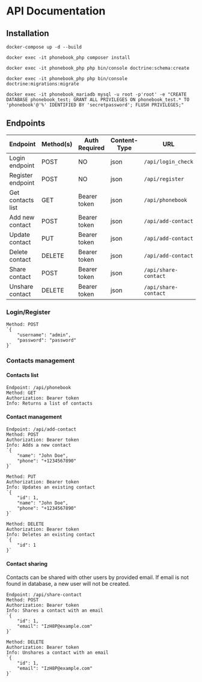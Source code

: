 # API Documentation

## Installation

`docker-compose up -d --build`

`docker exec -it phonebook_php composer install`

`docker exec -it phonebook_php php bin/console doctrine:schema:create`

`docker exec -it phonebook_php php bin/console doctrine:migrations:migrate`

`docker exec -it phonebook_mariadb mysql -u root -p'root' -e "CREATE DATABASE phonebook_test; GRANT ALL PRIVILEGES ON phonebook_test.* TO 'phonebook'@'%' IDENTIFIED BY 'secretpassword'; FLUSH PRIVILEGES;"
`

## Endpoints

| Endpoint          | Method(s) | Auth Required | Content-Type | URL                          |
|-------------------|-----------|---------------|--------------|------------------------------|
| Login endpoint    | POST      | NO            | json         | `/api/login_check`           |
| Register endpoint | POST      | NO            | json         | `/api/register`              |
| Get contacts list | GET       | Bearer token  | json         | `/api/phonebook`             |
| Add new contact   | POST      | Bearer token  | json         | `/api/add-contact`           |
| Update contact    | PUT       | Bearer token  | json         | `/api/add-contact`           |
| Delete contact    | DELETE    | Bearer token  | json         | `/api/add-contact`           |
| Share contact     | POST      | Bearer token  | json         | `/api/share-contact`         |
| Unshare contact   | DELETE    | Bearer token  | json         | `/api/share-contact`         |

### Login/Register
    Method: POST
    `{
        "username": "admin",
        "password": "password"
    }`
### Contacts management

#### Contacts list
    Endpoint: /api/phonebook
    Method: GET
    Authorization: Bearer token
    Info: Returns a list of contacts

#### Contact management
    Endpoint: /api/add-contact
    Method: POST
    Authorization: Bearer token
    Info: Adds a new contact
    `{
        "name": "John Doe",
        "phone": "+1234567890"
    }`

    Method: PUT
    Authorization: Bearer token
    Info: Updates an existing contact
    `{
        "id": 1,
        "name": "John Doe",
        "phone": "+1234567890"
    }`

    Method: DELETE
    Authorization: Bearer token
    Info: Deletes an existing contact
    `{
        "id": 1
    }`

#### Contact sharing

Contacts can be shared with other users by provided email. If email is not found in database, a new user will not be created.

    Endpoint: /api/share-contact
    Method: POST
    Authorization: Bearer token
    Info: Shares a contact with an email
    `{  
        "id": 1,
        "email": "IzH8P@example.com"
    }`
    
    Method: DELETE
    Authorization: Bearer token
    Info: Unshares a contact with an email
    `{  
        "id": 1,
        "email": "IzH8P@example.com"
    }`

